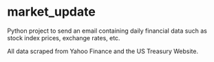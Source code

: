 # market_update
Python project to send an email containing daily financial data such as stock index prices, exchange rates, etc.

All data scraped from Yahoo Finance and the US Treasury Website.
